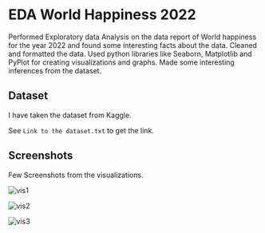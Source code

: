 
# EDA World Happiness 2022

Performed Exploratory data Analysis on the data report of World happiness for the year 2022 and found some interesting facts about the data.
Cleaned and formatted the data.
Used python libraries like Seaborn, Matplotlib and PyPlot for creating visualizations and graphs.
Made some interesting inferences from the dataset.




## Dataset

I have taken the dataset from Kaggle.

See `Link to the dataset.txt` to get the link.



## Screenshots

Few Screenshots from the visualizations.

![vis1](https://user-images.githubusercontent.com/42840136/161956472-bc89a563-f79f-4e21-b628-f65c29d75f96.JPG)

![vis2](https://user-images.githubusercontent.com/42840136/161956783-a219e61a-cc90-4799-8fc8-efbe64ef944f.JPG)

![vis3](https://user-images.githubusercontent.com/42840136/161957192-5846f8f2-b289-4d7e-81bc-9cc1c9c097f4.JPG)


